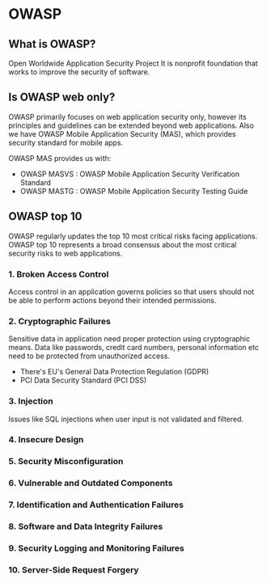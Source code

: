 # OWASP

## What is OWASP?
Open Worldwide Application Security Project
It is nonprofit foundation that works to improve the security of software.


## Is OWASP web only?
OWASP primarily focuses on web application security only, however its principles and guidelines can be extended beyond web
applications.
Also we have OWASP Mobile Application Security (MAS), which provides security standard for mobile apps.

OWASP MAS provides us with:
- OWASP MASVS : OWASP Mobile Application Security Verification Standard
- OWASP MASTG : OWASP Mobile Application Security Testing Guide


## OWASP top 10
OWASP regularly updates the top 10 most critical risks facing applications. OWASP top 10 represents a broad consensus about 
the most critical security risks to web applications.

### 1. Broken Access Control
Access control in an application governs policies so that users should not be able to perform actions beyond their intended
permissions.

### 2. Cryptographic Failures
Sensitive data in application need proper protection using cryptographic means. Data like passwords, credit card numbers,
personal information etc need to be protected from unauthorized access.
- There's EU's General Data Protection Regulation (GDPR) 
- PCI Data Security Standard (PCI DSS)

### 3. Injection
Issues like SQL injections when user input is not validated and filtered.

### 4. Insecure Design
### 5. Security Misconfiguration
### 6. Vulnerable and Outdated Components
### 7. Identification and Authentication Failures
### 8. Software and Data Integrity Failures
### 9. Security Logging and Monitoring Failures
### 10. Server-Side Request Forgery